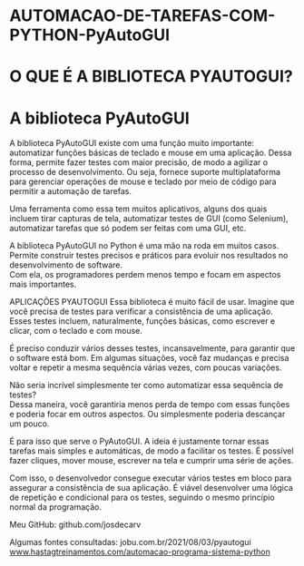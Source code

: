 # AUTOMACAO-DE-TAREFAS-COM-PYTHON-PyAutoGUI
# O QUE É A BIBLIOTECA PYAUTOGUI?
# A biblioteca PyAutoGUI

A biblioteca PyAutoGUI existe com uma função muito importante: automatizar funções básicas de teclado e mouse em uma aplicação. Dessa forma, permite fazer testes com maior precisão, de modo a agilizar o processo de desenvolvimento. Ou seja, fornece suporte multiplataforma para gerenciar operações de mouse e teclado por meio de código para permitir a automação de tarefas.

Uma ferramenta como essa tem muitos aplicativos, alguns dos quais incluem tirar capturas de tela, automatizar testes de GUI (como Selenium), automatizar tarefas que só podem ser feitas com uma GUI, etc.

A biblioteca PyAutoGUI no Python é uma mão na roda em muitos casos. Permite construir testes precisos e práticos para evoluir nos resultados no desenvolvimento de software.            
Com ela, os programadores perdem menos tempo e focam em aspectos mais importantes.

APLICAÇÕES PYAUTOGUI
Essa biblioteca é muito fácil de usar. Imagine que você precisa de testes para verificar a consistência de uma aplicação. Esses testes incluem, naturalmente, funções básicas, como escrever e clicar, com o teclado e com mouse.

É preciso conduzir vários desses testes, incansavelmente, para garantir que o software está bom.
Em algumas situações, você faz mudanças e precisa voltar e repetir a mesma sequência várias vezes, com poucas variações.

Não seria incrível simplesmente ter como automatizar essa sequência de testes?                                 
Dessa maneira, você garantiria menos perda de tempo com essas funções e poderia focar em outros aspectos. Ou simplesmente poderia descançar um pouco.

É para isso que serve o PyAutoGUI. A ideia é justamente tornar essas tarefas mais simples e automáticas, de modo a facilitar os testes. É possível fazer cliques, mover mouse, escrever na tela e cumprir uma série de ações.

Com isso, o desenvolvedor consegue executar vários testes em bloco para assegurar a consistência de sua aplicação. É viável desenvolver uma lógica de repetição e condicional para os testes, seguindo o mesmo princípio normal da programação.

Meu GitHub:
github.com/josdecarv

Algumas fontes consultadas:
jobu.com.br/2021/08/03/pyautogui
www.hastagtreinamentos.com/automacao-programa-sistema-python


